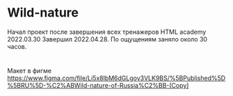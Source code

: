 # Wild-nature
Начал проект после завершения всех тренажеров HTML academy 2022.03.30
Завершил 2022.04.28. По ощущениям заняло около 30 часов.
#
Макет в фигме https://www.figma.com/file/Li5x8lbM6dGLgoy3VLK9BS/%5BPublished%5D%5BRU%5D-%C2%ABWild-nature-of-Russia%C2%BB-(Copy)